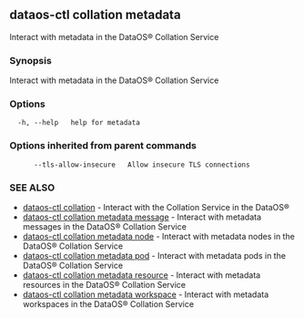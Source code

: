 ## dataos-ctl collation metadata

Interact with metadata in the DataOS® Collation Service

### Synopsis

Interact with metadata in the DataOS® Collation Service

### Options

```
  -h, --help   help for metadata
```

### Options inherited from parent commands

```
      --tls-allow-insecure   Allow insecure TLS connections
```

### SEE ALSO

* [dataos-ctl collation](dataos-ctl_collation.md)	 - Interact with the Collation Service in the DataOS®
* [dataos-ctl collation metadata message](dataos-ctl_collation_metadata_message.md)	 - Interact with metadata messages in the DataOS® Collation Service
* [dataos-ctl collation metadata node](dataos-ctl_collation_metadata_node.md)	 - Interact with metadata nodes in the DataOS® Collation Service
* [dataos-ctl collation metadata pod](dataos-ctl_collation_metadata_pod.md)	 - Interact with metadata pods in the DataOS® Collation Service
* [dataos-ctl collation metadata resource](dataos-ctl_collation_metadata_resource.md)	 - Interact with metadata resources in the DataOS® Collation Service
* [dataos-ctl collation metadata workspace](dataos-ctl_collation_metadata_workspace.md)	 - Interact with metadata workspaces in the DataOS® Collation Service

